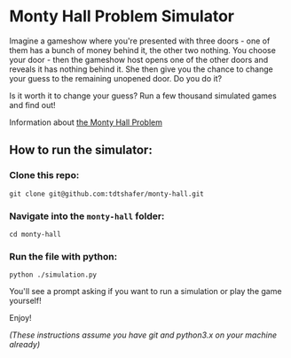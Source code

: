 # Monty Hall Problem Simulator
Imagine a gameshow where you're presented with three doors - one of them has a bunch of money behind it, the other two nothing. You choose your door - then the gameshow host opens one of the other doors and reveals it has nothing behind it. She then give you the chance to change your guess to the remaining unopened door. Do you do it?

Is it worth it to change your guess? Run a few thousand simulated games and find out!

Information about [the Monty Hall Problem](https://en.wikipedia.org/wiki/Monty_Hall_problem)

## How to run the simulator:
### Clone this repo:

`git clone git@github.com:tdtshafer/monty-hall.git`

### Navigate into the `monty-hall` folder:

`cd monty-hall`

### Run the file with python:

`python ./simulation.py`

You'll see a prompt asking if you want to run a simulation or play the game yourself!

Enjoy!

*(These instructions assume you have git and python3.x on your machine already)*

